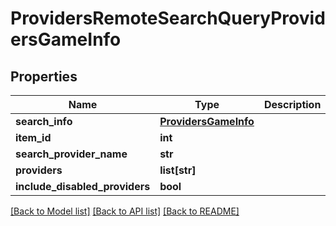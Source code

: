 # ProvidersRemoteSearchQueryProvidersGameInfo

## Properties
Name | Type | Description | Notes
------------ | ------------- | ------------- | -------------
**search_info** | [**ProvidersGameInfo**](ProvidersGameInfo.md) |  | [optional] 
**item_id** | **int** |  | [optional] 
**search_provider_name** | **str** |  | [optional] 
**providers** | **list[str]** |  | [optional] 
**include_disabled_providers** | **bool** |  | [optional] 

[[Back to Model list]](../README.md#documentation-for-models) [[Back to API list]](../README.md#documentation-for-api-endpoints) [[Back to README]](../README.md)

